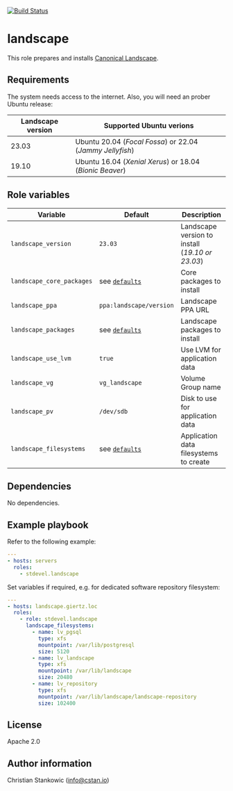 [![Build Status](https://travis-ci.org/stdevel/ansible-landscape.svg?branch=master)](https://travis-ci.org/stdevel/ansible-landscape)

# landscape

This role prepares and installs [Canonical Landscape](https://landscape.canonical.com/).

## Requirements

The system needs access to the internet. Also, you will need an prober Ubuntu release:

| Landscape version | Supported Ubuntu verions |
| ----------------- | ------------------------ |
| 23.03 | Ubuntu 20.04 (*Focal Fossa*) or 22.04 (*Jammy Jellyfish*) |
| 19.10 | Ubuntu 16.04 (*Xenial Xerus*) or 18.04 (*Bionic Beaver*) |

## Role variables

| Variable | Default | Description |
| -------- | ------- | ----------- |
| `landscape_version` | `23.03` | Landscape version to install (*19.10 or 23.03*) |
| `landscape_core_packages` | see [`defaults`](defaults/main.yml) | Core packages to install |
| `landscape_ppa` | `ppa:landscape/version` | Landscape PPA URL |
| `landscape_packages` | see [`defaults`](defaults/main.yml) | Landscape packages to install |
| `landscape_use_lvm` | `true` | Use LVM for application data |
| `landscape_vg` | `vg_landscape` | Volume Group name |
| `landscape_pv` | `/dev/sdb` | Disk to use for application data |
| `landscape_filesystems` | see [`defaults`](defaults/main.yml) | Application data filesystems to create |

## Dependencies

No dependencies.

## Example playbook

Refer to the following example:

```yaml
---
- hosts: servers
  roles:
    - stdevel.landscape
```

Set variables if required, e.g. for dedicated software repository filesystem:

```yaml
---
- hosts: landscape.giertz.loc
  roles:
    - role: stdevel.landscape
      landscape_filesystems:
        - name: lv_pgsql
          type: xfs
          mountpoint: /var/lib/postgresql
          size: 5120
        - name: lv_landscape
          type: xfs
          mountpoint: /var/lib/landscape
          size: 20480
        - name: lv_repository
          type: xfs
          mountpoint: /var/lib/landscape/landscape-repository
          size: 102400
```

## License

Apache 2.0

## Author information

Christian Stankowic (info@cstan.io)
